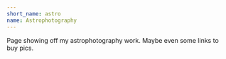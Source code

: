 ```yaml
---
short_name: astro
name: Astrophotography
---
```


Page showing off my astrophotography work. Maybe even some links to buy pics.